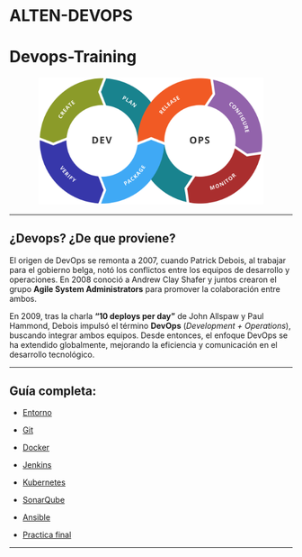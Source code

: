 # ALTEN-DEVOPS

# Devops-Training

<p align="center">
   <img src="img/devops2.png" alt="img" width="400px">
</p>

***
## ¿Devops? ¿De que proviene?

El origen de DevOps se remonta a 2007, cuando Patrick Debois, al trabajar para el gobierno belga, notó los conflictos entre los equipos de desarrollo y operaciones. En 2008 conoció a Andrew Clay Shafer y juntos crearon el grupo **Agile System Administrators** para promover la colaboración entre ambos.

En 2009, tras la charla **“10 deploys per day”** de John Allspaw y Paul Hammond, Debois impulsó el término **DevOps** (*Development + Operations*), buscando integrar ambos equipos. Desde entonces, el enfoque DevOps se ha extendido globalmente, mejorando la eficiencia y comunicación en el desarrollo tecnológico.

***

## Guía completa: 

- [Entorno](1.md)

- [Git](2.md)

- [Docker](3.md)

- [Jenkins](4.md)

- [Kubernetes](5.md)

- [SonarQube](6.md)

- [Ansible](7.md)

- [Practica final](7.md)

***
